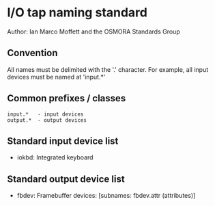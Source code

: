 # I/O tap naming standard

Author: Ian Marco Moffett and the OSMORA Standards Group

## Convention

All names must be delimited with the '.' character. For example,
all input devices must be named at 'input.*'


## Common prefixes / classes

```
input.*   - input devices
output.*  - output devices
```

## Standard input device list

- iokbd: Integrated keyboard

## Standard output device list

- fbdev: Framebuffer devices:
         [subnames: fbdev.attr (attributes)]
